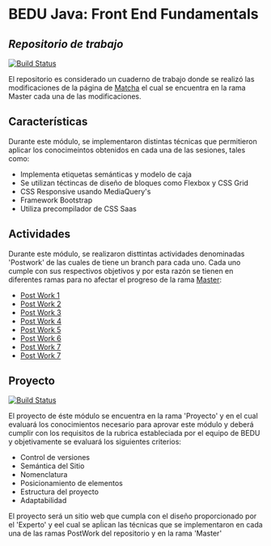 # BEDU Java: Front End Fundamentals
## _Repositorio de trabajo_

[![Build Status](https://travis-ci.org/joemccann/dillinger.svg?branch=Master)](https://travis-ci.org/joemccann/dillinger)

El repositorio es considerado un cuaderno de trabajo donde se realizó las modificaciones de la página de [Matcha](https://bedu-fef.netlify.app/) el cual se encuentra en la rama Master cada una de las modificaciones.

## Características

Durante este módulo, se implementaron distintas técnicas que permitieron aplicar los conocimeintos obtenidos en cada una de las sesiones, tales como: 

- Implementa etiquetas semánticas y modelo de caja
- Se utilizan téctincas de diseño de bloques como Flexbox y CSS Grid
- CSS Responsive usando MediaQuery's
- Framework Bootstrap
- Utiliza precompilador de CSS Saas

## Actividades

Durante este módulo, se realizaron disttintas actividades denominadas 'Postwork' de las cuales de tiene un branch para cada uno. Cada uno cumple con sus respectivos objetivos y por esta razón se tienen en diferentes ramas para no afectar el progreso de la rama [Master](https://bedu-fef.netlify.app/):

- [Post Work 1](https://bedu-fef.netlify.app/) 
- [Post Work 2](https://bedu-fef.netlify.app/)
- [Post Work 3](https://bedu-fef.netlify.app/)
- [Post Work 4](https://bedu-fef.netlify.app/)
- [Post Work 5](https://bedu-fef.netlify.app/)
- [Post Work 6](https://bedu-fef.netlify.app/)
- [Post Work 7](https://bedu-fef.netlify.app/) 
- [Post Work 7](https://bedu-fef.netlify.app/) 

## Proyecto
[![Build Status](https://travis-ci.org/joemccann/dillinger.svg?branch=Proyecto)](https://travis-ci.org/joemccann/dillinger)

El proyecto de éste módulo se encuentra en la rama 'Proyecto' y en el cual evaluará los conocimientos necesario para aprovar este módulo y deberá cumplir con los requisitos de la rubrica estableciada por el equipo de BEDU y objetivamente se evaluará los siguientes criterios: 
- Control de versiones 
- Semántica del Sitio 
- Nomenclatura 
- Posicionamiento de elementos 
- Estructura del proyecto 
- Adaptabilidad  

El proyecto será un sitio web que cumpla con el diseño proporcionado por el 'Experto' y eel cual se apĺican las técnicas que se implementaron en cada una de las ramas PostWork del repositorio y en la rama 'Master'

